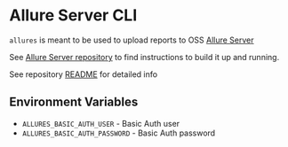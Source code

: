 # Allure Server CLI

`allures` is meant to be used to upload reports to OSS [Allure Server](https://github.com/kochetkov-ma/allure-server)

See [Allure Server repository](https://github.com/kochetkov-ma/allure-server) to find instructions to build it up and running.

See repository [README](https://github.com/rIIh/dart_test_reporter) for detailed info

## Environment Variables

- `ALLURES_BASIC_AUTH_USER` - Basic Auth user
- `ALLURES_BASIC_AUTH_PASSWORD` - Basic Auth password